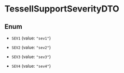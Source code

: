 

# TessellSupportSeverityDTO

## Enum


* `SEV1` (value: `"sev1"`)

* `SEV2` (value: `"sev2"`)

* `SEV3` (value: `"sev3"`)

* `SEV4` (value: `"sev4"`)



